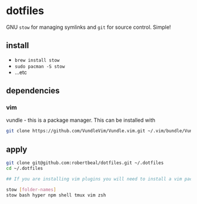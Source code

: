 # dotfiles

GNU `stow` for managing symlinks and `git` for source control. Simple!

## install

- `brew install stow`
- `sudo pacman -S stow`
- ...etc

## dependencies

### vim

vundle - this is a package manager. This can be installed with

``` bash
git clone https://github.com/VundleVim/Vundle.vim.git ~/.vim/bundle/Vundle.vim
```

## apply

```bash
git clone git@github.com:robertbeal/dotfiles.git ~/.dotfiles
cd ~/.dotfiles

## If you are installing vim plugins you will need to install a vim package manager

stow [folder-names]
stow bash hyper npm shell tmux vim zsh
```

